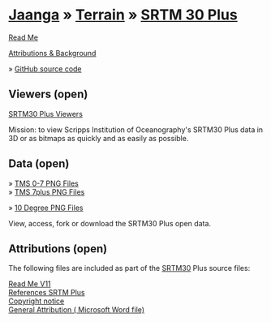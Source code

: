 [Jaanga]( ../index.html ) &raquo; [Terrain]( ../terrain-r2/terrain.html ) &raquo;
[SRTM 30 Plus]( terrain-srtm30-plus.html )
===

[Read Me]( #readme.md# )

[Attributions & Background]( #attributions-background.md# )

&raquo; [GitHub source code]( https://github.com/jaanga/terrain-srtm30-plus-r2/ "View files with GitHub" ) <scan style=display:none ><< You are here</scan>  


## Viewers (open)

[SRTM30 Plus Viewers]( ../terrain-srtm30-plus-viewers/terrain-srtm30-plus-viewers.html )

Mission: to view Scripps Institution of Oceanography's SRTM30 Plus data in 3D or as bitmaps as quickly and as easily as possible.

## Data (open)

&raquo; [TMS 0-7 PNG Files]( https://github.com/jaanga/terrain-srtm30-plus-data-tms-1-7 )  
&raquo; [TMS 7plus PNG Files]( https://github.com/jaanga/terrain-srtm30-plus-data-tms-7plus )

&raquo; [10 Degree PNG Files]( https://github.com/jaanga/terrain-srtm30-plus-data-10degree )

View, access, fork or download the SRTM30 Plus open data.

## Attributions (open)

The following files are included as part of the [SRTM30]( ftp://topex.ucsd.edu/pub/srtm30_plus/topo30/ ) Plus source files:

[Read Me V11]( #./srtm-license-copyright/README.V11.txt# )  
[References SRTM Plus]( #./srtm-license-copyright/REFERENCES_SRTM30_PLUS.txt# )  
[Copyright notice]( #./srtm-license-copyright/COPYRIGHT.txt# )  
[General Attribution ( Microsoft Word file)]( ./srtm-license-copyright/general_attribution_011013.doc )
